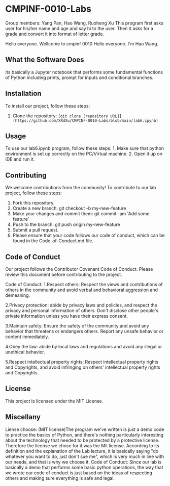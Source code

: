 # CMPINF-0010-Labs
Group members: Yang Pan, Hao Wang, Ruoheng Xu
This program first asks user for his/her name and age and say hi to the user. Then it asks for a grade and convert it into format of letter grade.

Hello everyone. Wellcome to cmpinf 0010
Hello everyone. I'm Hao Wang.


<h2>What the Software Does</h2>
Its basically a Jupyter notebook that performs some fundamental functions of Python including prints, prompt for inputs and conditional branches. 

<h2>Installation</h2>
To install our project, follow these steps:

1. Clone the repository: `[git clone [repository URL]](https://github.com/XRdXu/CMPINF-0010-Labs/blob/main/lab6.ipynb)`

<h2>Usage</h2>
To use our lab6.ipynb program, follow these steps:
1. Make sure that python environment is set up correctly on the PC/Virtual machine.
2. Open it up on IDE and run it.


<h2>Contributing</h2>
We welcome contributions from the community! To contribute to our lab project, follow these steps:

1. Fork this repository.
2. Create a new branch: git checkout -b my-new-feature
3. Make your changes and commit them: git commit -am 'Add some feature'
4. Push to the branch: git push origin my-new-feature
5. Submit a pull request.
6. Please ensure that your code follows our code of conduct, which can be found in the Code-of-Conduct.md file.

<h2>Code of Conduct</h2>
Our project follows the Contributor Covenant Code of Conduct. Please review this document before contributing to the project.

Code of Conduct:
1.Respect others: Respect the views and contributions of others in the community and avoid verbal and behavioral aggression and demeaning.

2.Privacy protection: abide by privacy laws and policies, and respect the privacy and personal information of others. Don't disclose other people's private information unless you have their express consent.

3.Maintain safety: Ensure the safety of the community and avoid any behavior that threatens or endangers others. Report any unsafe behavior or content immediately.

4.Obey the law: abide by local laws and regulations and avoid any illegal or unethical behavior.

5.Respect intellectual property rights: Respect intellectual property rights and Copyrights, and avoid infringing on others' intellectual property rights and Copyrights.

<h2>License</h2>
This project is licensed under the MIT License.


<h2>Miscellany</h2> 
Liense choose: (MIT license)The program we've written is just a demo code to practice the basics of Python, and there's nothing particularly interesting about the technology that needed to be protected by a protective license.  Therefore the license we chose for it was the Mit license.  According to its definition and the explanation of the Lab lecture, it is basically saying "do whatever you want to do, just don't sue me", which is very much in line with our needs, and that is why we choose it.  
Code of Conduct: Since our lab is basically a demo that performs some basic python operations, the way that we wrote our code of conduct is just based on the ideas of respecting others and making sure everything is safe and legal. 

